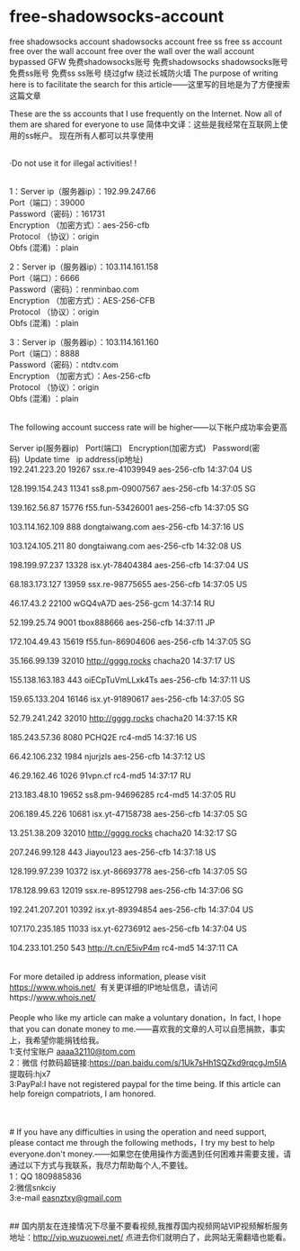 # free-shadowsocks-account
free shadowsocks account shadowsocks account free ss free ss account free over the wall account free over the wall over the wall account bypassed GFW 免费shadowsocks账号 免费shadowsocks shadowsocks账号 免费ss账号 免费ss ss账号 绕过gfw 绕过长城防火墙 The purpose of writing here is to facilitate the search for this article——这里写的目地是为了方便搜索这篇文章

These are the ss accounts that I use frequently on the Internet. Now all of them are shared for everyone to use&nbsp;简体中文译：这些是我经常在互联网上使用的ss帐户。 现在所有人都可以共享使用

<br>·Do not use it for illegal activities! !

<br>1：Server ip（服务器ip）：192.99.247.66 
<br>Port（端口）：39000
<br>Password（密码）：161731
<br>Encryption （加密方式）：aes-256-cfb
<br>Protocol （协议）：origin
<br> Obfs (混淆) ：plain

2：Server ip（服务器ip）：103.114.161.158
<br>Port（端口）：6666
<br>Password（密码）：renminbao.com
<br>Encryption （加密方式）：AES-256-CFB
<br>Protocol （协议）：origin
<br> Obfs (混淆) ：plain

3：Server ip（服务器ip）：103.114.161.160
<br>Port（端口）：8888
<br>Password（密码）：ntdtv.com
<br>Encryption （加密方式）：Aes-256-cfb
<br>Protocol （协议）：origin
<br> Obfs (混淆) ：plain
&nbsp;

<br>The following account success rate will be higher——以下帐户成功率会更高
<br>
<br>Server ip(服务器ip)&nbsp;&nbsp;&nbsp;Port(端口)&nbsp;&nbsp;&nbsp;Encryption(加密方式)&nbsp;&nbsp;&nbsp;Password(密码)&nbsp;&nbsp;Update time&nbsp;&nbsp;&nbsp;ip address(ip地址)
<br>192.241.223.20	19267	ssx.re-41039949	aes-256-cfb	14:37:04	US	
<br>128.199.154.243	11341	ss8.pm-09007567	aes-256-cfb	14:37:05	SG	
<br>139.162.56.87	15776	f55.fun-53426001	aes-256-cfb	14:37:05	SG	
<br>103.114.162.109	888	dongtaiwang.com	aes-256-cfb	14:37:16	US	
<br>103.124.105.211	80	dongtaiwang.com	aes-256-cfb	14:32:08	US	
<br>198.199.97.237	13328	isx.yt-78404384	aes-256-cfb	14:37:04	US	
<br>68.183.173.127	13959	ssx.re-98775655	aes-256-cfb	14:37:05	US	
<br>46.17.43.2	22100	wGQ4vA7D	aes-256-gcm	14:37:14	RU	
<br>52.199.25.74	9001	tbox888666	aes-256-cfb	14:37:11	JP	
<br>172.104.49.43	15619	f55.fun-86904606	aes-256-cfb	14:37:05	SG	
<br>35.166.99.139	32010	http://gggg.rocks	chacha20	14:37:17	US	
<br>155.138.163.183	443	oiECpTuVmLLxk4Ts	aes-256-cfb	14:37:11	US	
<br>159.65.133.204	16146	isx.yt-91890617	aes-256-cfb	14:37:05	SG	
<br>52.79.241.242	32010	http://gggg.rocks	chacha20	14:37:15	KR	
<br>185.243.57.36	8080	PCHQ2E	rc4-md5	14:37:16	US	
<br>66.42.106.232	1984	njurjzls	aes-256-cfb	14:37:12	US	
<br>46.29.162.46	1026	91vpn.cf	rc4-md5	14:37:17	RU	
<br>213.183.48.10	19652	ss8.pm-94696285	rc4-md5	14:37:05	RU	
<br>206.189.45.226	10681	isx.yt-47158738	aes-256-cfb	14:37:05	SG	
<br>13.251.38.209	32010	http://gggg.rocks	chacha20	14:32:17	SG	
<br>207.246.99.128	443	Jiayou123	aes-256-cfb	14:37:18	US	
<br>128.199.97.239	10372	isx.yt-86693778	aes-256-cfb	14:37:05	SG	
<br>178.128.99.63	12019	ssx.re-89512798	aes-256-cfb	14:37:06	SG	
<br>192.241.207.201	10392	isx.yt-89394854	aes-256-cfb	14:37:04	US	
<br>107.170.235.185	11033	isx.yt-62736912	aes-256-cfb	14:37:04	US	
<br>104.233.101.250	543	http://t.cn/E5ivP4m	rc4-md5	14:37:11	CA	
<br>
<br>For more detailed ip address information, please visit https://www.whois.net/
&nbsp;有关更详细的IP地址信息，请访问https://www.whois.net/
<br>
<br>People who like my article can make a voluntary donation，In fact, I hope that you can donate money to me.——喜欢我的文章的人可以自愿捐款，事实上，我希望你能捐钱给我。
<br>1:支付宝账户 aaaa32110@tom.com
<br>2：微信 付款码超链接:https://pan.baidu.com/s/1Uk7sHh1SQZkd9rqcgJm5IA 提取码:hjx7 
<br>3:PayPal:I have not registered paypal for the time being. If this article can help foreign compatriots, I am honored.
<br>
<br>
<br>
<br>#&nbsp;If you have any difficulties in using the operation and need support, please contact me through the following methods，I try my best to help everyone.don't money.——如果您在使用操作方面遇到任何困难并需要支援，请通过以下方式与我联系，我尽力帮助每个人,不要钱。
<br>1：QQ 1809885836
<br>2:微信snkciy
<br>3:e-mail easnztxy@gmail.com

<br>##&nbsp;国内朋友在连接情况下尽量不要看视频,我推荐国内视频网站VIP视频解析服务 地址：http://vip.wuzuowei.net/ 点进去你们就明白了，此网站无需翻墙也能看。
